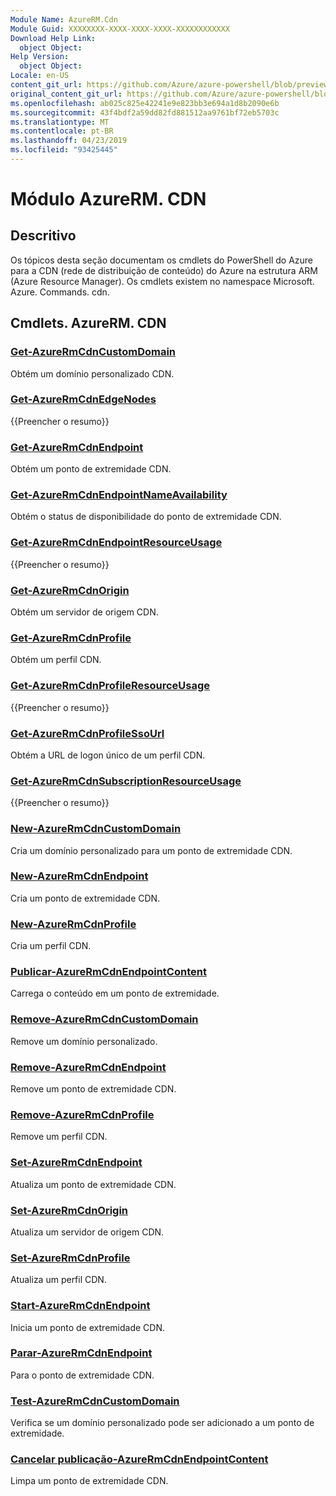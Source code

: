 ```yaml
---
Module Name: AzureRM.Cdn
Module Guid: XXXXXXXX-XXXX-XXXX-XXXX-XXXXXXXXXXXX
Download Help Link:
  object Object: 
Help Version:
  object Object: 
Locale: en-US
content_git_url: https://github.com/Azure/azure-powershell/blob/preview/src/ResourceManager/Cdn/Commands.Cdn/help/AzureRM.Cdn.md
original_content_git_url: https://github.com/Azure/azure-powershell/blob/preview/src/ResourceManager/Cdn/Commands.Cdn/help/AzureRM.Cdn.md
ms.openlocfilehash: ab025c825e42241e9e823bb3e694a1d8b2090e6b
ms.sourcegitcommit: 43f4bdf2a59dd82fd881512aa9761bf72eb5703c
ms.translationtype: MT
ms.contentlocale: pt-BR
ms.lasthandoff: 04/23/2019
ms.locfileid: "93425445"
---
```

# Módulo AzureRM. CDN
## Descritivo
Os tópicos desta seção documentam os cmdlets do PowerShell do Azure para a CDN (rede de distribuição de conteúdo) do Azure na estrutura ARM (Azure Resource Manager). Os cmdlets existem no namespace Microsoft. Azure. Commands. cdn.

## Cmdlets. AzureRM. CDN
### [Get-AzureRmCdnCustomDomain](Get-AzureRmCdnCustomDomain.md)
Obtém um domínio personalizado CDN.

### [Get-AzureRmCdnEdgeNodes](Get-AzureRmCdnEdgeNodes.md)
{{Preencher o resumo}}

### [Get-AzureRmCdnEndpoint](Get-AzureRmCdnEndpoint.md)
Obtém um ponto de extremidade CDN.

### [Get-AzureRmCdnEndpointNameAvailability](Get-AzureRmCdnEndpointNameAvailability.md)
Obtém o status de disponibilidade do ponto de extremidade CDN.

### [Get-AzureRmCdnEndpointResourceUsage](Get-AzureRmCdnEndpointResourceUsage.md)
{{Preencher o resumo}}

### [Get-AzureRmCdnOrigin](Get-AzureRmCdnOrigin.md)
Obtém um servidor de origem CDN.

### [Get-AzureRmCdnProfile](Get-AzureRmCdnProfile.md)
Obtém um perfil CDN.

### [Get-AzureRmCdnProfileResourceUsage](Get-AzureRmCdnProfileResourceUsage.md)
{{Preencher o resumo}}

### [Get-AzureRmCdnProfileSsoUrl](Get-AzureRmCdnProfileSsoUrl.md)
Obtém a URL de logon único de um perfil CDN.

### [Get-AzureRmCdnSubscriptionResourceUsage](Get-AzureRmCdnSubscriptionResourceUsage.md)
{{Preencher o resumo}}

### [New-AzureRmCdnCustomDomain](New-AzureRmCdnCustomDomain.md)
Cria um domínio personalizado para um ponto de extremidade CDN.

### [New-AzureRmCdnEndpoint](New-AzureRmCdnEndpoint.md)
Cria um ponto de extremidade CDN.

### [New-AzureRmCdnProfile](New-AzureRmCdnProfile.md)
Cria um perfil CDN.

### [Publicar-AzureRmCdnEndpointContent](Publish-AzureRmCdnEndpointContent.md)
Carrega o conteúdo em um ponto de extremidade.

### [Remove-AzureRmCdnCustomDomain](Remove-AzureRmCdnCustomDomain.md)
Remove um domínio personalizado.

### [Remove-AzureRmCdnEndpoint](Remove-AzureRmCdnEndpoint.md)
Remove um ponto de extremidade CDN.

### [Remove-AzureRmCdnProfile](Remove-AzureRmCdnProfile.md)
Remove um perfil CDN.

### [Set-AzureRmCdnEndpoint](Set-AzureRmCdnEndpoint.md)
Atualiza um ponto de extremidade CDN.

### [Set-AzureRmCdnOrigin](Set-AzureRmCdnOrigin.md)
Atualiza um servidor de origem CDN.

### [Set-AzureRmCdnProfile](Set-AzureRmCdnProfile.md)
Atualiza um perfil CDN.

### [Start-AzureRmCdnEndpoint](Start-AzureRmCdnEndpoint.md)
Inicia um ponto de extremidade CDN.

### [Parar-AzureRmCdnEndpoint](Stop-AzureRmCdnEndpoint.md)
Para o ponto de extremidade CDN.

### [Test-AzureRmCdnCustomDomain](Test-AzureRmCdnCustomDomain.md)
Verifica se um domínio personalizado pode ser adicionado a um ponto de extremidade.

### [Cancelar publicação-AzureRmCdnEndpointContent](Unpublish-AzureRmCdnEndpointContent.md)
Limpa um ponto de extremidade CDN.

